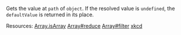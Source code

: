 Gets the value at <code>path</code> of <code>object</code>. If the resolved value is <code>undefined</code>, the <code>defaultValue</code> is returned in its place.

Resources: [Array.isArray](https://developer.mozilla.org/docs/Web/JavaScript/Reference/Global_Objects/Array/isArray) [Array#reduce](https://developer.mozilla.org/docs/Web/JavaScript/Reference/Global_Objects/Array/reduce) [Array#filter](https://developer.mozilla.org/docs/Web/JavaScript/Reference/Global_Objects/Array/filter) [xkcd](https://xkcd.com/1171/)
